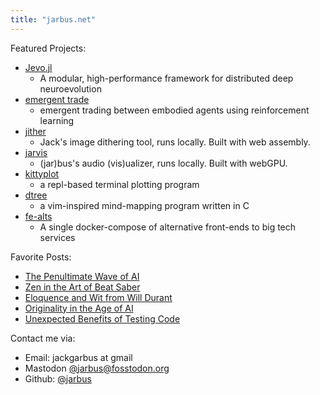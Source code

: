 ```yaml
---
title: "jarbus.net"
---
```


Featured Projects:

- [Jevo.jl](/Jevo.jl/dev)
    - A modular, high-performance framework for distributed deep neuroevolution
- [emergent trade](/blog/emergent-trade)
    - emergent trading between embodied agents using reinforcement learning
- [jither](/jither/)
    - Jack's image dithering tool, runs locally. Built with web assembly. 
- [jarvis](/jarvis/)
    - (jar)bus's audio (vis)ualizer, runs locally. Built with webGPU. 
- [kittyplot](https://github.com/jarbus/kittyplot)
    - a repl-based terminal plotting program
- [dtree](https://github.com/jarbus/dtree)
    - a vim-inspired mind-mapping program written in C
- [fe-alts](https://github.com/jarbus/fe-alts)
    - A single docker-compose of alternative front-ends to big tech services


Favorite Posts:

- [The Penultimate Wave of AI](/blog/the-penultimate-wave-of-ai/)
- [Zen in the Art of Beat Saber](/blog/zen-in-the-art-of-beat-saber/)
- [Eloquence and Wit from Will Durant](/blog/story-of-civilization-1-quotes/)
- [Originality in the Age of AI](/blog/upwards-pressure-on-originality)
- [Unexpected Benefits of Testing Code](blog/unexpected-benefits-of-testing)

Contact me via:
* Email: jackgarbus at gmail
* Mastodon [@jarbus@fosstodon.org](https://fosstodon.org/@jarbus)
* Github: [@jarbus](https://github.com/jarbus)
